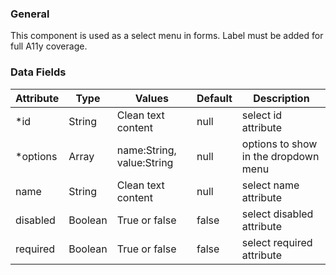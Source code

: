 ### General

This component is used as a select menu in forms. Label must be added for full A11y coverage. 

### Data Fields

| Attribute  | Type   | Values                     | Default                  | Description                          |
| ---------- | ------ | -------------------------- | ------------------------ | ------------------------------------ |
| \*id          | String | Clean text content            | null            | select id attribute    |
| \*options | Array | name:String, value:String            | null            | options to show in the dropdown menu |
| name          | String | Clean text content            | null            | select name attribute    |
| disabled          | Boolean | True or false           | false            | select disabled attribute    |
| required          | Boolean | True or false            | false            | select required attribute    |
